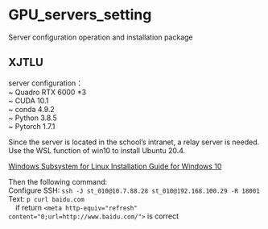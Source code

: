 # GPU_servers_setting
Server configuration operation and installation package

## XJTLU
server configuration：  
~  Quadro RTX 6000 *3  
~  CUDA 10.1  
~  conda 4.9.2  
~  Python 3.8.5  
~  Pytorch 1.7.1  

Since the server is located in the school’s intranet, a relay server is needed. Use the WSL function of win10 to install Ubuntu 20.4.
 
[Windows Subsystem for Linux Installation Guide for Windows 10](https://docs.microsoft.com/zh-cn/windows/wsl/install-win10)

Then the following command:  
Configure SSH: `ssh -J st_010@10.7.88.28 st_010@192.168.100.29 -R 18001`
Text: `p curl baidu.com `   
&ensp;&ensp;if return `<meta http-equiv="refresh" content="0;url=http://www.baidu.com/">` is correct



